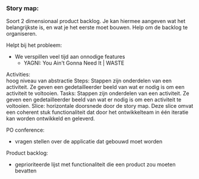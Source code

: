 ### Story map: 
Soort 2 dimensionaal product backlog. 
Je kan hiermee aangeven wat het belangrijkste is, en wat je het eerste moet bouwen. Help om de backlog te organiseren.

Helpt bij het probleem:
- We verspillen veel tijd aan onnodige features 
	- YAGNI: You Ain't Gonna Need It | WASTE

Activities:  
	hoog niveau van abstractie
Steps: 
	Stappen zijn onderdelen van een activiteit. Ze geven een gedetailleerder beeld van wat er nodig is om een activiteit te voltooien.
Tasks: 
	Stappen zijn onderdelen van een activiteit. Ze geven een gedetailleerder beeld van wat er nodig is om een activiteit te voltooien.
Slice: 
	horizontale doorsnede door de story map. Deze slice omvat een coherent stuk functionaliteit dat door het ontwikkelteam in één iteratie kan worden ontwikkeld en geleverd.


PO conference:
- vragen stellen over de applicatie dat gebouwd moet worden

Product backlog:
- geprioriteerde lijst met functionaliteit die een product zou moeten bevatten
